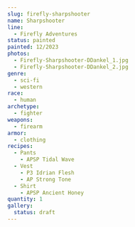 ```yaml
---
slug: firefly-sharpshooter
name: Sharpshooter
line:
  - Firefly Adventures
status: painted
painted: 12/2023
photos:
  - Firefly-Sharpshooter-DDankel_1.jpg
  - Firefly-Sharpshooter-DDankel_2.jpg
genre:
  - sci-fi
  - western
race:
  - human
archetype:
  - fighter
weapons:
  - firearm
armor:
  - clothing
recipes:
  - Pants
    - APSP Tidal Wave
  - Vest
    - P3 Idrian Flesh
    - AP Strong Tone
  - Shirt
    - APSP Ancient Honey
quantity: 1
gallery:
  status: draft
---
```


